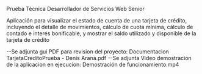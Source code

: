 Prueba Técnica Desarrollador de Servicios Web Senior

Aplicación para visualizar el estado de cuenta de una tarjeta de 
crédito, incluyendo el detalle de movimientos, cálculo de cuota mínima, cálculo de contado e interés 
bonificable, y mostrar el saldo utilizado y disponible de la tarjeta de crédito

--Se adjunta gui PDF para revision del proyecto: Documentacion TarjetaCreditoPrueba - Denis Arana.pdf
--Se adjunta Video demostracion de la aplicacion en ejecucion: Demostración de funcionamiento.mp4

